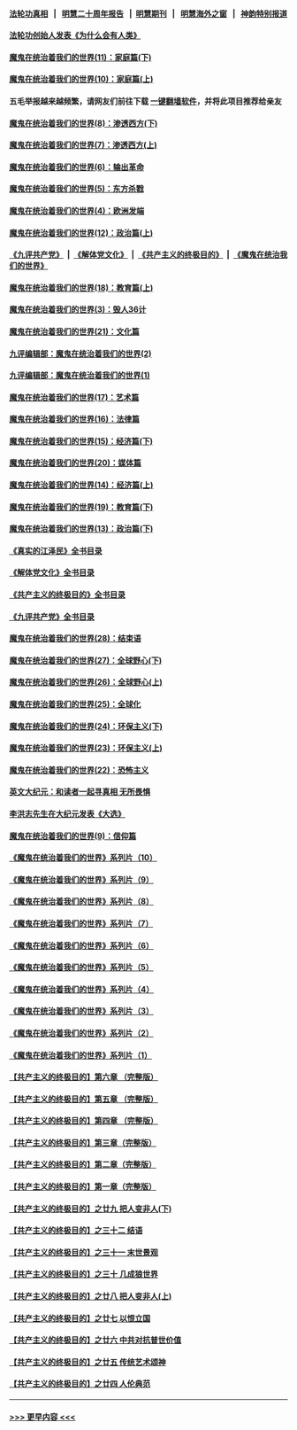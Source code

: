 #### [法轮功真相](https://github.com/gfw-breaker/truth/blob/master/README.md?t=0) &nbsp;&nbsp;|&nbsp;&nbsp; [明慧二十周年报告](https://github.com/gfw-breaker/mh-reports/blob/master/README.md?t=0) &nbsp;&nbsp;|&nbsp;&nbsp;[明慧期刊](https://github.com/gfw-breaker/mh-qikan) &nbsp;&nbsp;|&nbsp;&nbsp; [明慧海外之窗](https://github.com/gfw-breaker/mh-news/blob/master/README.md?t=0) &nbsp;&nbsp;|&nbsp;&nbsp; [神韵特别报道](https://github.com/gfw-breaker/mh-news/blob/master/shenyun.md?t=0)
#### [法轮功创始人发表《为什么会有人类》](../pages/nsc422/n13912117.md?t=02070643) 
#### [魔鬼在统治着我们的世界(11)：家庭篇(下)](../pages/nsc422/n10440961.md?t=02070643) 
#### [魔鬼在统治着我们的世界(10)：家庭篇(上)](../pages/nsc422/n10435448.md?t=02070643) 
#### 五毛举报越来越频繁，请网友们前往下载 [一键翻墙软件](https://github.com/gfw-breaker/ssr-accounts)，并将此项目推荐给亲友
#### [魔鬼在统治着我们的世界(8)：渗透西方(下)](../pages/nsc422/n10429603.md?t=02070643) 
#### [魔鬼在统治着我们的世界(7)：渗透西方(上)](../pages/nsc422/n10426013.md?t=02070643) 
#### [魔鬼在统治着我们的世界(6)：输出革命](../pages/nsc422/n10421536.md?t=02070643) 
#### [魔鬼在统治着我们的世界(5)：东方杀戮](../pages/nsc422/n10417707.md?t=02070643) 
#### [魔鬼在统治着我们的世界(4)：欧洲发端](../pages/nsc422/n10414890.md?t=02070643) 
#### [魔鬼在统治着我们的世界(12)：政治篇(上)](../pages/nsc422/n10444576.md?t=02070643) 
#### [《九评共产党》](https://github.com/begood0513/9ping.md/blob/master/README.md) &nbsp;|&nbsp; [《解体党文化》](../../../../jtdwh.md/blob/master/README.md)  &nbsp;|&nbsp; [《共产主义的终极目的》](../../../../gczydzjmd.md/blob/master/README.md) &nbsp;|&nbsp; [《魔鬼在统治我们的世界》](../../../../mgztzwmdsj.md/blob/master/README.md) 
#### [魔鬼在统治着我们的世界(18)：教育篇(上)](../pages/nsc422/n10526970.md?t=02070643) 
#### [魔鬼在统治着我们的世界(3)：毁人36计](../pages/nsc422/n10411583.md?t=02070643) 
#### [魔鬼在统治着我们的世界(21)：文化篇](../pages/nsc422/n10597706.md?t=02070643) 
#### [九评编辑部：魔鬼在统治着我们的世界(2)](../pages/nsc422/n10410036.md?t=02070643) 
#### [九评编辑部：魔鬼在统治着我们的世界(1)](../pages/nsc422/n10406825.md?t=02070643) 
#### [魔鬼在统治着我们的世界(17)：艺术篇](../pages/nsc422/n10499093.md?t=02070643) 
#### [魔鬼在统治着我们的世界(16)：法律篇](../pages/nsc422/n10485969.md?t=02070643) 
#### [魔鬼在统治着我们的世界(15)：经济篇(下)](../pages/nsc422/n10469975.md?t=02070643) 
#### [魔鬼在统治着我们的世界(20)：媒体篇](../pages/nsc422/n10586579.md?t=02070643) 
#### [魔鬼在统治着我们的世界(14)：经济篇(上)](../pages/nsc422/n10457370.md?t=02070643) 
#### [魔鬼在统治着我们的世界(19)：教育篇(下)](../pages/nsc422/n10564808.md?t=02070643) 
#### [魔鬼在统治着我们的世界(13)：政治篇(下)](../pages/nsc422/n10448270.md?t=02070643) 
#### [《真实的江泽民》全书目录](../pages/nsc422/n13721399.md?t=02070643) 
#### [《解体党文化》全书目录](../pages/nsc422/n13721157.md?t=02070643) 
#### [《共产主义的终极目的》全书目录](../pages/nsc422/n13721048.md?t=02070643) 
#### [《九评共产党》全书目录](../pages/nsc422/n13708085.md?t=02070643) 
#### [魔鬼在统治着我们的世界(28)：结束语](../pages/nsc422/n10936246.md?t=02070643) 
#### [魔鬼在统治着我们的世界(27)：全球野心(下)](../pages/nsc422/n10928319.md?t=02070643) 
#### [魔鬼在统治着我们的世界(26)：全球野心(上)](../pages/nsc422/n10900318.md?t=02070643) 
#### [魔鬼在统治着我们的世界(25)：全球化](../pages/nsc422/n10788205.md?t=02070643) 
#### [魔鬼在统治着我们的世界(24)：环保主义(下)](../pages/nsc422/n10695307.md?t=02070643) 
#### [魔鬼在统治着我们的世界(23)：环保主义(上)](../pages/nsc422/n10688613.md?t=02070643) 
#### [魔鬼在统治着我们的世界(22)：恐怖主义](../pages/nsc422/n10614727.md?t=02070643) 
#### [英文大纪元：和读者一起寻真相 无所畏惧](../pages/nsc422/n12542027.md?t=02070643) 
#### [李洪志先生在大纪元发表《大选》](../pages/nsc422/n12534746.md?t=02070643) 
#### [魔鬼在统治着我们的世界(9)：信仰篇](../pages/nsc422/n10432159.md?t=02070643) 
#### [《魔鬼在统治着我们的世界》系列片（10）](../pages/nsc422/n12292670.md?t=02070643) 
#### [《魔鬼在统治着我们的世界》系列片（9）](../pages/nsc422/n12290859.md?t=02070643) 
#### [《魔鬼在统治着我们的世界》系列片（8）](../pages/nsc422/n12287445.md?t=02070643) 
#### [《魔鬼在统治着我们的世界》系列片（7）](../pages/nsc422/n12283425.md?t=02070643) 
#### [《魔鬼在统治着我们的世界》系列片（6）](../pages/nsc422/n12282314.md?t=02070643) 
#### [《魔鬼在统治着我们的世界》系列片（5）](../pages/nsc422/n12281419.md?t=02070643) 
#### [《魔鬼在统治着我们的世界》系列片（4）](../pages/nsc422/n12274024.md?t=02070643) 
#### [《魔鬼在统治着我们的世界》系列片（3）](../pages/nsc422/n12271322.md?t=02070643) 
#### [《魔鬼在统治着我们的世界》系列片（2）](../pages/nsc422/n12269049.md?t=02070643) 
#### [《魔鬼在统治着我们的世界》系列片（1）](../pages/nsc422/n12267575.md?t=02070643) 
#### [【共产主义的终极目的】第六章 （完整版）](../pages/nsc422/n11428913.md?t=02070643) 
#### [【共产主义的终极目的】第五章 （完整版）](../pages/nsc422/n11428912.md?t=02070643) 
#### [【共产主义的终极目的】第四章 （完整版）](../pages/nsc422/n11428907.md?t=02070643) 
#### [【共产主义的终极目的】第三章（完整版）](../pages/nsc422/n11428848.md?t=02070643) 
#### [【共产主义的终极目的】第二章（完整版）](../pages/nsc422/n11428831.md?t=02070643) 
#### [【共产主义的终极目的】第一章（完整版）](../pages/nsc422/n11417651.md?t=02070643) 
#### [【共产主义的终极目的】之廿九 把人变非人(下)](../pages/nsc422/n11344140.md?t=02070643) 
#### [【共产主义的终极目的】之三十二 结语](../pages/nsc422/n11360535.md?t=02070643) 
#### [【共产主义的终极目的】之三十一 末世景观](../pages/nsc422/n11351129.md?t=02070643) 
#### [【共产主义的终极目的】之三十 几成狼世界](../pages/nsc422/n11348280.md?t=02070643) 
#### [【共产主义的终极目的】之廿八 把人变非人(上)](../pages/nsc422/n11340492.md?t=02070643) 
#### [【共产主义的终极目的】之廿七 以恨立国](../pages/nsc422/n11336944.md?t=02070643) 
#### [【共产主义的终极目的】之廿六 中共对抗普世价值](../pages/nsc422/n11324785.md?t=02070643) 
#### [【共产主义的终极目的】之廿五 传统艺术颂神](../pages/nsc422/n11296396.md?t=02070643) 
#### [【共产主义的终极目的】之廿四 人伦典范](../pages/nsc422/n11296397.md?t=02070643) 

----
#### [ >>> 更早内容 <<< ](../indexes/nsc422-earlier.md)
